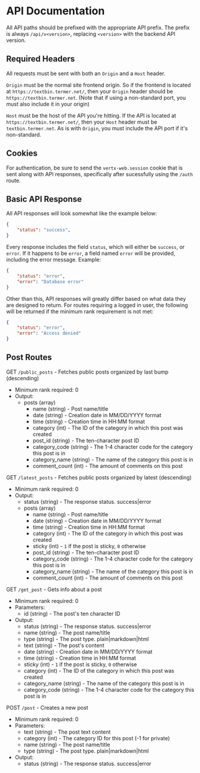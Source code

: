 # API Documentation
All API paths should be prefixed with the appropriate API prefix. The prefix is always `/api/v<version>`, replacing `<version>` with the backend API version.

## Required Headers
All requests must be sent with both an `Origin` and a `Host` header.

`Origin` must be the normal site frontend origin. So if the frontend is located at `https://textbin.termer.net/`, then your `Origin` header should be `https://textbin.termer.net`. (Note that if using a non-standard port, you must also include it in your origin)

`Host` must be the host of the API you're hitting. If the API is located at `https://textbin.termer.net/`, then your `Host` header must be `textbin.termer.net`. As is with `Origin`, you must include the API port if it's non-standard.

## Cookies
For authentication, be sure to send the `vertx-web.session` cookie that is sent along with API responses, specifically after sucessfully using the `/auth` route.

## Basic API Response
All API responses will look somewhat like the example below:
```json
{
    "status": "success",
}
```
Every response includes the field `status`, which will either be `success`, or `error`. If it happens to be `error`, a field named `error` will be provided, including the error message. Example:
```json
{
    "status": "error",
    "error": "Database error"
}
```
Other than this, API responses will greatly differ based on what data they are designed to return.
For routes requiring a logged in user, the following will be returned if the minimum rank requirement is not met:
```json
{
    "status": "error",
    "error": "Access denied"
}
```


## Post Routes
GET `/public_posts` - Fetches public posts organized by last bump (descending)

* Minimum rank required: 0
 * Output:
    * posts (array)
        * name (string) - Post name/title
        * date (string) - Creation date in MM/DD/YYYY format
        * time (string) - Creation time in HH:MM format
        * category (int) - The ID of the category in which this post was created
        * post_id (string) - The ten-character post ID
        * category_code (string) - The 1-4 character code for the category this post is in
        * category_name (string) - The name of the category this post is in
        * comment_count (int) - The amount of comments on this post

GET `/latest_posts` - Fetches public posts organized by latest (descending)

 * Minimum rank required: 0
 * Output:
    * status (string) - The response status. success|error
    * posts (array)
        * name (string) - Post name/title
        * date (string) - Creation date in MM/DD/YYYY format
        * time (string) - Creation time in HH:MM format
        * category (int) - The ID of the category in which this post was created
        * sticky (int) - `1` if the post is sticky, `0` otherwise
        * post_id (string) - The ten-character post ID
        * category_code (string) - The 1-4 character code for the category this post is in
        * category_name (string) - The name of the category this post is in
        * comment_count (int) - The amount of comments on this post

GET `/get_post` - Gets info about a post

 * Minimum rank required: 0
 * Parameters:
     * id (string) - The post's ten character ID
 * Output:
    * status (string) - The response status. success|error
    * name (string) - The post name/title
    * type (string) - The post type. plain|markdown|html
    * text (string) - The post's content
    * date (string) - Creation date in MM/DD/YYYY format
    * time (string) - Creation time in HH:MM format
    * sticky (int) - `1` if the post is sticky, `0` otherwise
    * category (int) - The ID of the category in which this post was created
    * category_name (string) - The name of the category this post is in
    * category_code (string) - The 1-4 character code for the category this post is in

POST `/post` - Creates a new post

 * Minimum rank required: 0
 * Parameters:
    * text (string) - The post text content
    * category (int) - The category ID for this post (-1 for private)
    * name (string) - The post name/title
    * type (string) - The post type. plain|markdown|html
 * Output:
    * status (string) - The response status. success|error
